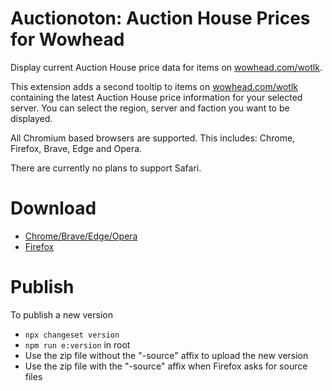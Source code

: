 # Auctionoton: Auction House Prices for Wowhead

Display current Auction House price data for items on [wowhead.com/wotlk](https://wowhead.com/wotlk).

This extension adds a second tooltip to items on [wowhead.com/wotlk](https://wowhead.com/wotlk) containing the latest Auction House price information for your selected server. You can select the region, server and faction you want to be displayed.

All Chromium based browsers are supported. This includes: Chrome, Firefox, Brave, Edge and Opera.

There are currently no plans to support Safari.

# Download

- [Chrome/Brave/Edge/Opera](https://chrome.google.com/webstore/detail/auctionoton-auction-house/ffflgkmjodhdladikaglbeofemhbojio?hl=en&authuser=0)
- [Firefox](https://addons.mozilla.org/en-US/firefox/addon/auctionoton/)

# Publish

To publish a new version

- `npx changeset version`
- `npm run e:version` in root
- Use the zip file without the "-source" affix to upload the new version
- Use the zip file with the "-source" affix when Firefox asks for source files
